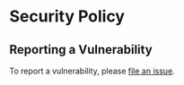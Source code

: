 # Security Policy

## Reporting a Vulnerability

To report a vulnerability, please [file an issue](/../../issues).

